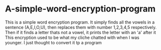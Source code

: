 # A-simple-word-encryption-program
This is a simple word encryption program.
It simply finds all the vowels in a sentence (A,E,I,O,U), then replaces them with number 1,2,3,4,5 respectively.
Then if it finds a letter thats not a vowel, it prints the letter with an 'a' after it
This encryption used to be what my cliche chatted with when I was younger. I just thought to convert it tp a program
